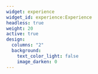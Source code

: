```yaml
---
widget: experience
widget_id: experience:Experience
headless: true
weight: 20
active: true
design:
  columns: "2"
  background:
    text_color_light: false
    image_darken: 0
---
```

